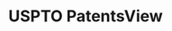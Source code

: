 ---
bigquery: https://console.cloud.google.com/bigquery?p=patents-public-data&d=patentsview&page=dataset
citation: Attribution should be given to PatentsView for use, distribution, or derivative
  works.
code: https://github.com/CSSIP-AIR/PatentsView-Code-Snippets/
contributors: USPTO
cost: None
description: 'PatentsView includes US patent data including raw data (summaries, applications,
  pregrant applications), disambugations of inventors and assignees, and inventor
  gender estimates.  Also foreign priority data, # of figures and sheets, and government
  interest statements.'
documentation: https://patentsview.org/query/builder-faqs
last_edit: Mon, 04 Apr 2022 19:02:57 GMT
location: https://patentsview.org/
maintained_by: USPTO
record_creation_timestamp: 12/2/2020 17:20:46
schema_fields: '[''disamb_inventor_id_20171003'', ''level_two'', ''subgroup'', ''rawinventor_id'',
  ''subclass_id'', ''subgroup_id'', ''disamb_inventor_id_20200929'', ''category'',
  ''sector_title'', ''lawyer_id'', ''state'', ''organization'', ''rawassignee_id'',
  ''subcategory_id'', ''disamb_inventor_id_20191008'', ''disamb_assignee_id_20200630'',
  ''classification_level'', ''lname'', ''status'', ''level_one'', ''country'', ''assignee_id'',
  ''reldocno'', ''date'', ''disamb_assignee_id_20190820'', ''rule_47'', ''ipc_version_indicator'',
  ''disamb_inventor_id_20190312'', ''title'', ''deceased'', ''group'', ''text'', ''name'',
  ''relkind'', ''section'', ''disamb_inventor_id_20190820'', ''male'', ''disamb_inventor_id_20180528'',
  ''exemplary'', ''county_fips'', ''sequence'', ''length'', ''disamb_inventor_id_20181127'',
  ''variety'', ''latlong'', ''attribution_status'', ''field_title'', ''disamb_assignee_id_20200929'',
  ''longitude'', ''mainclass_id'', ''symbol_position'', ''_102_date'', ''application_id'',
  ''patent_id'', ''level_three'', ''filename'', ''term_disclaimer'', ''organization_id'',
  ''classification_value'', ''field_id'', ''latin_name'', ''state_fips'', ''rel_id'',
  ''disamb_assignee_id_20191008'', ''designation'', ''fname'', ''disamb_inventor_id_20200630'',
  ''classification_data_source'', ''name_last'', ''f102_date'', ''disamb_assignee_id_20190312'',
  ''disamb_inventor_id_20200331'', ''doctype'', ''name_first'', ''action_date'', ''num_sheets'',
  ''country_transformed'', ''ipc_class'', ''disamb_assignee_id_20191231'', ''city'',
  ''disamb_inventor_id_20170307'', ''f371_date'', ''main_group'', ''term_extension'',
  ''county'', ''num_claims'', ''citation_id'', ''disamb_inventor_id_20171226'', ''disamb_inventor_id_20191231'',
  ''male_flag'', ''contract_award_number'', ''role'', ''publication_number'', ''applicant_type'',
  ''term_grant'', ''num_figures'', ''id'', ''disamb_inventor_id_20201229'', ''dependent'',
  ''category_id'', ''location_id'', ''uuid'', ''num'', ''latitude'', ''withdrawn'',
  ''classification_status'', ''gi_statement'', ''type'', ''rawlocation_id'', ''lapse_of_patent'',
  ''disamb_assignee_id_20181127'', ''disclaimer_date'', ''group_id'', ''inventor_id'',
  ''abstract'', ''disamb_assignee_id_20200331'', ''section_id'', ''disamb_inventor_id_20170808'',
  ''kind'', ''_371_date'', ''series_code'', ''subsection_id'', ''number'', ''subclass'',
  ''doc_type'']'
shortname: patentsview
tags:
- disambiguation
- United States
- gender
terms_of_use: Creative Commons Attribution 4.0 International License.
timeframe: 1963-1999
title: USPTO PatentsView
uuid: cf1780b1-e265-4e49-8d1d-83b9cfe0fd9a
---